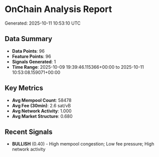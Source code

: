 # OnChain Analysis Report
Generated: 2025-10-11 10:53:10 UTC

## Data Summary
- **Data Points**: 96
- **Feature Points**: 96
- **Signals Generated**: 1
- **Time Range**: 2025-10-09 19:39:46.115366+00:00 to 2025-10-11 10:53:08.159071+00:00

## Key Metrics
- **Avg Mempool Count**: 58478
- **Avg Fee (30min)**: 2.6 sat/vB
- **Avg Network Activity**: 1.000
- **Avg Market Structure**: 0.680

## Recent Signals
- **BULLISH** (0.40) - High mempool congestion; Low fee pressure; High network activity
